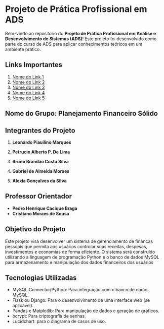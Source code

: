 # Projeto de Prática Profissional em ADS

Bem-vindo ao repositório do **Projeto de Prática Profissional em Análise e Desenvolvimento de Sistemas (ADS)**! Este projeto foi desenvolvido como parte do curso de ADS para aplicar conhecimentos teóricos em um ambiente prático.

## Links Importantes

1. [Nome do Link 1](URL_DO_LINK_1)
2. [Nome do Link 2](URL_DO_LINK_2)
3. [Nome do Link 3](URL_DO_LINK_3)
4. [Nome do Link 4](URL_DO_LINK_4)
5. [Nome do Link 5](URL_DO_LINK_5)


## Nome do Grupo: Planejamento Financeiro Sólido

## Integrantes do Projeto

1. **Leonardo Piauilino Marques**  
  

2. **Petrucio Alberto P. De Lima**  
  

3. **Bruno Brandão Costa Silva**  
  

4. **Gabriel de Almeida Moraes**


5. **Alexia Gonçalves da Silva**
  

## Professor Orientador

- **Pedro Henrique Cacique Braga**
- **Cristiano Moraes de Sousa**


## Objetivo do Projeto

Este projeto visa desenvolver um sistema de gerenciamento de finanças pessoais que permita aos usuários controlar suas receitas, despesas, investimentos e economias de forma eficiente. O sistema será construído utilizando a linguagem de programação Python e o banco de dados MySQL para armazenamento e manipulação dos dados financeiros dos usuários

## Tecnologias Utilizadas

- MySQL Connector/Python: Para integração com o banco de dados MySQL.
- Flask ou Django: Para o desenvolvimento de uma interface web (se aplicável).
- Pandas e Matplotlib: Para manipulação de dados e geração de gráficos.
- bcrypt: Para criptografia de senhas.
- Lucidchart: para o diagrama de casos de uso.







